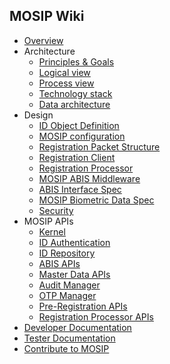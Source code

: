 ## MOSIP Wiki
* [Overview](https://github.com/mosip/mosip/wiki)
* Architecture
  * [Principles & Goals](https://github.com/mosip/mosip/wiki/Architecture-Principles-&-Platform-Goals)
  * [Logical view](https://github.com/mosip/mosip/wiki/Architecture)
  * [Process view](https://github.com/mosip/mosip/wiki/Process-view)
  * [Technology stack](https://github.com/mosip/mosip/wiki/Architecture)
  * [Data architecture](https://github.com/mosip/mosip/wiki/MOSIP-Data-Architecture)
* Design
  * [ID Object Definition](https://github.com/mosip/mosip/wiki/MOSIP-ID-Object-definition)  
  * [MOSIP configuration](https://github.com/mosip/mosip/wiki/MOSIP-configuration-&-launcher)
  * [Registration Packet Structure](https://github.com/mosip/mosip/wiki/Registration-Packet)
  * [Registration Client](https://github.com/mosip/mosip/wiki/Registration-Client-Application-Guide)  
  * [Registration Processor](https://github.com/mosip/mosip/wiki/Registration-Processor)
  * [MOSIP ABIS Middleware](https://github.com/mosip/mosip/wiki/MOSIP-ABIS-Middleware)
  * [ABIS Interface Spec](https://github.com/mosip/mosip/wiki/Automated-Biometric-Identification-System-(ABIS)-Interface)
  * [MOSIP Biometric Data Spec](https://github.com/mosip/mosip/wiki/MOSIP-Biometric-Data-Specifications)
  * [Security](https://github.com/mosip/mosip/wiki/Security)
* MOSIP APIs
  * [Kernel](https://github.com/mosip/mosip/wiki/Kernel-APIs)
  * [ID Authentication](https://github.com/mosip/mosip/wiki/ID-Authentication-APIs)
  * [ID Repository](https://github.com/mosip/mosip/wiki/ID-Repository-API)
  * [ABIS APIs](https://github.com/mosip/mosip/wiki/ABIS-APIs)
  * [Master Data APIs](https://github.com/mosip/mosip/wiki/Master-data-APIs)
  * [Audit Manager](https://github.com/mosip/mosip/wiki/Audit-Manager)
  * [OTP Manager](https://github.com/mosip/mosip/wiki/OTP-Manager)
  * [Pre-Registration APIs](https://github.com/mosip/mosip/wiki/Pre-Registration-APIs)
  * [Registration Processor APIs](https://github.com/mosip/mosip/wiki/Registration-Processor-APIs)
* [Developer Documentation](https://github.com/mosip/mosip/wiki/Developer-Documentation)
* [Tester Documentation](https://github.com/mosip/mosip/wiki/Tester-Documentation)
* [Contribute to MOSIP](https://github.com/mosip/mosip/wiki/Contribute-to-MOSIP) 